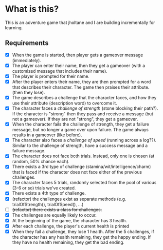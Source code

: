 # What is this?
This is an adventure game that jholtane and I are building incrementally for learning.

## Requirements
- [x] When the game is started, then player gets a gameover message (immediately).
- [x] The player can enter their name, then they get a gameover (with a customized message that includes their name).
- [x] The player is prompted for their name.
- [x] After the player enters their name, they are then prompted for a word that describes their character. The game then praises their attribute. (then they lose).
- [x] The game describes a challenge that the character faces, and how they use their attribute (description word) to overcome it.
- [x] The character faces a _challenge of strength_ (stone blocking their path?). If the character is "strong" then they pass and receive a message (but not a gameover). If they are not "strong", they get a gameover.
- [x] When the character fails the challenge of strength, they get a failure message, but no longer a game over upon failure. The game always results in a gameover (like before).
- [x] The character also faces a _challenge of speed_ (running across a log??). Similar to the challenge of strength, have a success message and a failure message.
- [x] The character does not face both trials. Instead, only one is chosen (at random, 50% chance each).
- [x] There exists a 3rd type of challenge (stamina/wit/intelligence/charm) that is faced if the character does not face either of the previous challenges.
- [x] The character faces 5 trials, randomly selected from the pool of various (3-6 or so) trials we've created.
- [x] There exists a 4th type of challenge.
- [x] (refactor) the challenges exist as separate methods (e.g. trialOfStrength(), trialOfSpeed(), ...)
- [ ] ~~(refactor) there exists a class for challenges.~~
- [x] The challenges are equally likely to occur.
- [x] At the beginning of the game, the character has 3 health.
- [x] After each challenge, the player's current health is printed
- [x] When they fail a challenge, they lose 1 health. After the 5 challenges, if the character has any health remaining, they get the happy ending. If they have no health remaining, they get the bad ending.
